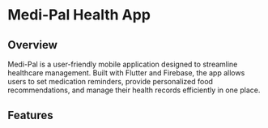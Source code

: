 # Medi-Pal Health App
## Overview
Medi-Pal is a user-friendly mobile application designed to streamline healthcare management. Built with Flutter and Firebase, the app allows users to set medication reminders, provide personalized food recommendations, and manage their health records efficiently in one place.
## Features
